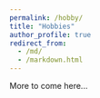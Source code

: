 ```yaml
---
permalink: /hobby/
title: "Hobbies"
author_profile: true
redirect_from: 
  - /md/
  - /markdown.html
---
```


More to come here...
